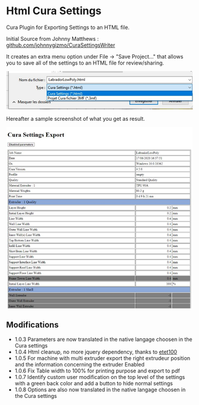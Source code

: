 # Html Cura Settings
Cura Plugin for Exporting Settings to an HTML file.

Initial Source from Johnny Matthews :  [github.com/johnnygizmo/CuraSettingsWriter](https://github.com/johnnygizmo/CuraSettingsWriter)

It creates an extra menu option under File -> "Save Project..." that allows you to save all of the settings to an HTML file for review/sharing. 

![Menu](./help/menu.jpg)

Hereafter a sample screenshot of what you get as result.

![rapport](./help/rapport.jpg)

## Modifications

- 1.0.3 Parameters are now translated in the native langage choosen in the Cura settings
- 1.0.4 Html cleanup, no more jquery dependency,  thanks to [etet100](https://github.com/etet100) 
- 1.0.5 For machine with multi extruder export the right extrudeur position and the information concerning the extruder Enabled
- 1.0.6 Fix Table width to 100% for printing purpose and export to pdf
- 1.0.7 Identify custom user modification on the top level of the settings with a green back color and add a button to hide normal settings
- 1.0.8 Options are also now translated in the native langage choosen in the Cura settings

